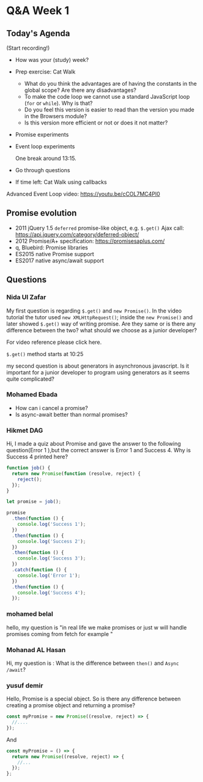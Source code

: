 <!-- cSpell:disable -->

# Q&A Week 1

## Today's Agenda

(Start recording!)

- How was your (study) week?
- Prep exercise: Cat Walk
  - What do you think the advantages are of having the constants in the global scope? Are there any disadvantages?
  - To make the code loop we cannot use a standard JavaScript loop (`for` or `while`). Why is that?
  - Do you feel this version is easier to read than the version you made in the Browsers module?
  - Is this version more efficient or not or does it not matter?
- Promise experiments
- Event loop experiments

  One break around 13:15.

- Go through questions

- If time left: Cat Walk using callbacks

Advanced Event Loop video: <https://youtu.be/cCOL7MC4Pl0>

## Promise evolution

- 2011 jQuery 1.5 `deferred` promise-like object, e.g. `$.get()` Ajax call: <https://api.jquery.com/category/deferred-object/>
- 2012 Promise/A+ specification: <https://promisesaplus.com/>
- q, Bluebird: Promise libraries
- ES2015 native Promise support
- ES2017 native async/await support

## Questions

### Nida Ul Zafar

My first question is regarding `$.get()` and `new Promise()`. In the video tutorial the tutor used `new XMLHttpRequest()`; inside the `new Promise()` and later showed `$.get()` way of writing promise. Are they same or is there any difference between the two? what should we choose as a junior developer?

For video reference please click here.

`$.get()` method starts at 10:25

my second question is about generators in asynchronous javascript. Is it important for a junior developer to program using generators as it seems quite complicated?

### Mohamed Ebada

- How can i cancel a promise?
- Is async-await better than normal promises?

### Hikmet DAG

Hi, I made a quiz about Promise and gave the answer to the following question(Error 1 ),but the correct answer is Error 1 and Success 4. Why is Success 4 printed here?

```js
function job() {
  return new Promise(function (resolve, reject) {
    reject();
  });
}

let promise = job();

promise
  .then(function () {
    console.log('Success 1');
  })
  .then(function () {
    console.log('Success 2');
  })
  .then(function () {
    console.log('Success 3');
  })
  .catch(function () {
    console.log('Error 1');
  })
  .then(function () {
    console.log('Success 4');
  });
```

### mohamed belal

hello, my question is "in real life we make promises or just w will handle promises coming from fetch for example "

### Mohanad AL Hasan

Hi, my question is :
What is the difference between `then()` and `Async /await`?

### yusuf demir

Hello,
Promise is a special object. So is there any difference between creating a promise object and returning a promise?

```js
const myPromise = new Promise((resolve, reject) => {
  //....
});
```

And

```js
const myPromise = () => {
  return new Promise((resolve, reject) => {
    //...
  });
};
```
